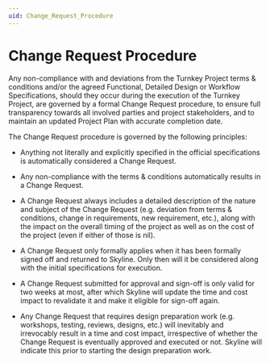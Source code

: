```yaml
---
uid: Change_Request_Procedure
---
```


# Change Request Procedure

Any non-compliance with and deviations from the Turnkey Project terms & conditions and/or the agreed Functional, Detailed Design or Workflow Specifications, should they occur during the execution of the Turnkey Project, are governed by a formal Change Request procedure, to ensure full transparency towards all involved parties and project stakeholders, and to maintain an updated Project Plan with accurate completion date.

The Change Request procedure is governed by the following principles:

- Anything not literally and explicitly specified in the official specifications is automatically considered a Change Request.

- Any non-compliance with the terms & conditions automatically results in a Change Request.

- A Change Request always includes a detailed description of the nature and subject of the Change Request (e.g. deviation from terms & conditions, change in requirements, new requirement, etc.), along with the impact on the overall timing of the project as well as on the cost of the project (even if either of those is nil).

- A Change Request only formally applies when it has been formally signed off and returned to Skyline. Only then will it be considered along with the initial specifications for execution.

- A Change Request submitted for approval and sign-off is only valid for two weeks at most, after which Skyline will update the time and cost impact to revalidate it and make it eligible for sign-off again.

- Any Change Request that requires design preparation work (e.g. workshops, testing, reviews, designs, etc.) will inevitably and irrevocably result in a time and cost impact, irrespective of whether the Change Request is eventually approved and executed or not. Skyline will indicate this prior to starting the design preparation work.
